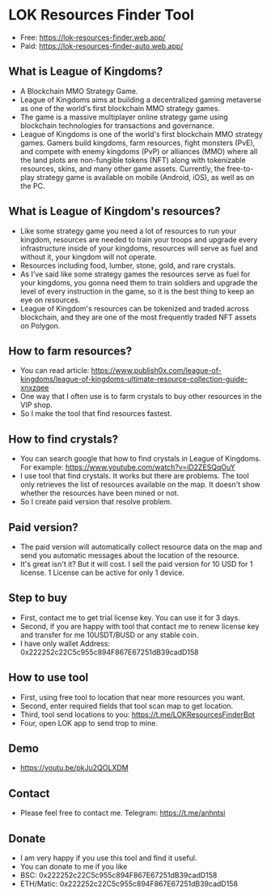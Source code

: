 # LOK Resources Finder Tool
- Free: https://lok-resources-finder.web.app/
- Paid: https://lok-resources-finder-auto.web.app/

## What is League of Kingdoms?
- A Blockchain MMO Strategy Game.
- League of Kingdoms aims at building a decentralized gaming metaverse as one of the world's first blockchain MMO strategy games.
- The game is a massive multiplayer online strategy game using blockchain technologies for transactions and governance.
- League of Kingdoms is one of the world's first blockchain MMO strategy games. Gamers build kingdoms, farm resources, fight monsters (PvE), and compete with enemy kingdoms (PvP) or alliances (MMO) where all the land plots are non-fungible tokens (NFT) along with tokenizable resources, skins, and many other game assets. Currently, the free-to-play strategy game is available on mobile (Android, iOS), as well as on the PC.

## What is League of Kingdom's resources?
- Like some strategy game you need a lot of resources to run your kingdom, resources are needed to train your troops and upgrade every infrastructure inside of your kingdoms, resources will serve as fuel and without it, your kingdom will not operate.
- Resources including food, lumber, stone, gold, and rare crystals.
- As I’ve said like some strategy games the resources serve as fuel for your kingdoms, you gonna need them to train soldiers and upgrade the level of every instruction in the game, so it is the best thing to keep an eye on resources.
- League of Kingdom's resources can be tokenized and traded across blockchain, and they are one of the most frequently traded NFT assets on Polygon.

## How to farm resources?
- You can read article: https://www.publish0x.com/league-of-kingdoms/league-of-kingdoms-ultimate-resource-collection-guide-xnxzqee
- One way that I often use is to farm crystals to buy other resources in the VIP shop.
- So I make the tool that find resources fastest.

## How to find crystals?
- You can search google that how to find crystals in League of Kingdoms. For example: https://www.youtube.com/watch?v=iD2ZESQqOuY
- I use tool that find crystals. It works but there are problems. The tool only retrieves the list of resources available on the map. It doesn't show whether the resources have been mined or not.
- So I create paid version that resolve problem.

## Paid version?
- The paid version will automatically collect resource data on the map and send you automatic messages about the location of the resource.
- It's great isn't it? But it will cost. I sell the paid version for 10 USD for 1 license. 1 License can be active for only 1 device.

## Step to buy
- First, contact me to get trial license key. You can use it for 3 days.
- Second, if you are happy with tool that contact me to renew license key and transfer for me 10USDT/BUSD or any stable coin.
- I have only wallet Address: 0x222252c22C5c955c894F867E67251dB39cadD158

## How to use tool
- First, using free tool to location that near more resources you want.
- Second, enter required fields that tool scan map to get location.
- Third, tool send locations to you: https://t.me/LOKResourcesFinderBot
- Four, open LOK app to send trop to mine.

## Demo
- https://youtu.be/pkJu2QOLXDM

## Contact
- Please feel free to contact me. Telegram: https://t.me/anhntsi

## Donate
- I am very happy if you use this tool and find it useful.
- You can donate to me if you like
- BSC: 0x222252c22C5c955c894F867E67251dB39cadD158
- ETH/Matic: 0x222252c22C5c955c894F867E67251dB39cadD158
